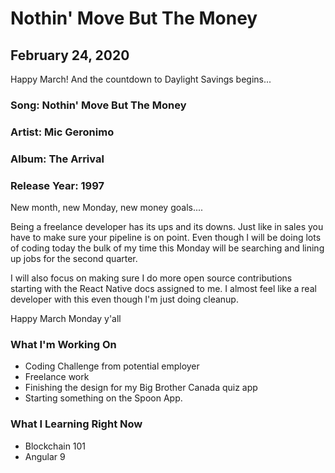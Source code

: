 # Nothin' Move But The Money

## February 24, 2020

Happy March! And the countdown to Daylight Savings begins...

### Song: Nothin' Move But The Money

### Artist: Mic Geronimo

### Album: The Arrival

### Release Year: 1997

New month, new Monday, new money goals....

Being a freelance developer has its ups and its downs. Just like in sales you have to make sure your pipeline is on point. Even though I will be doing lots of coding today the bulk of my time this Monday will be searching and lining up jobs for the second quarter.

I will also focus on making sure I do more open source contributions starting with the React Native docs assigned to me. I almost feel like a real developer with this even though I'm just doing cleanup.

Happy March Monday y'all

### What I'm Working On

- Coding Challenge from potential employer
- Freelance work
- Finishing the design for my Big Brother Canada quiz app
- Starting something on the Spoon App.

### What I Learning Right Now

- Blockchain 101
- Angular 9
